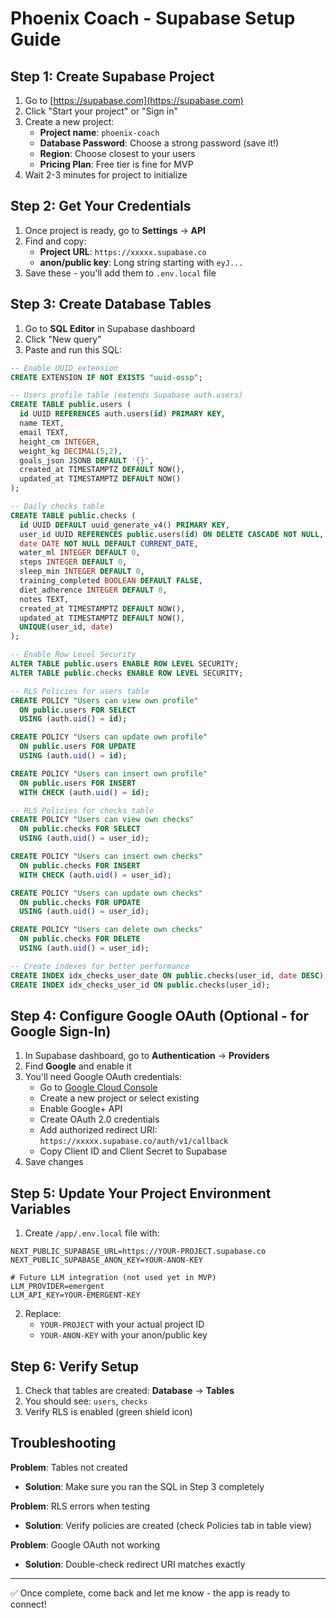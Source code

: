 # Phoenix Coach - Supabase Setup Guide

## Step 1: Create Supabase Project

1. Go to [https://supabase.com](https://supabase.com)
2. Click "Start your project" or "Sign in"
3. Create a new project:
   - **Project name**: `phoenix-coach`
   - **Database Password**: Choose a strong password (save it!)
   - **Region**: Choose closest to your users
   - **Pricing Plan**: Free tier is fine for MVP
4. Wait 2-3 minutes for project to initialize

## Step 2: Get Your Credentials

1. Once project is ready, go to **Settings** → **API**
2. Find and copy:
   - **Project URL**: `https://xxxxx.supabase.co`
   - **anon/public key**: Long string starting with `eyJ...`
3. Save these - you'll add them to `.env.local` file

## Step 3: Create Database Tables

1. Go to **SQL Editor** in Supabase dashboard
2. Click "New query"
3. Paste and run this SQL:

```sql
-- Enable UUID extension
CREATE EXTENSION IF NOT EXISTS "uuid-ossp";

-- Users profile table (extends Supabase auth.users)
CREATE TABLE public.users (
  id UUID REFERENCES auth.users(id) PRIMARY KEY,
  name TEXT,
  email TEXT,
  height_cm INTEGER,
  weight_kg DECIMAL(5,2),
  goals_json JSONB DEFAULT '{}',
  created_at TIMESTAMPTZ DEFAULT NOW(),
  updated_at TIMESTAMPTZ DEFAULT NOW()
);

-- Daily checks table
CREATE TABLE public.checks (
  id UUID DEFAULT uuid_generate_v4() PRIMARY KEY,
  user_id UUID REFERENCES public.users(id) ON DELETE CASCADE NOT NULL,
  date DATE NOT NULL DEFAULT CURRENT_DATE,
  water_ml INTEGER DEFAULT 0,
  steps INTEGER DEFAULT 0,
  sleep_min INTEGER DEFAULT 0,
  training_completed BOOLEAN DEFAULT FALSE,
  diet_adherence INTEGER DEFAULT 0,
  notes TEXT,
  created_at TIMESTAMPTZ DEFAULT NOW(),
  updated_at TIMESTAMPTZ DEFAULT NOW(),
  UNIQUE(user_id, date)
);

-- Enable Row Level Security
ALTER TABLE public.users ENABLE ROW LEVEL SECURITY;
ALTER TABLE public.checks ENABLE ROW LEVEL SECURITY;

-- RLS Policies for users table
CREATE POLICY "Users can view own profile"
  ON public.users FOR SELECT
  USING (auth.uid() = id);

CREATE POLICY "Users can update own profile"
  ON public.users FOR UPDATE
  USING (auth.uid() = id);

CREATE POLICY "Users can insert own profile"
  ON public.users FOR INSERT
  WITH CHECK (auth.uid() = id);

-- RLS Policies for checks table
CREATE POLICY "Users can view own checks"
  ON public.checks FOR SELECT
  USING (auth.uid() = user_id);

CREATE POLICY "Users can insert own checks"
  ON public.checks FOR INSERT
  WITH CHECK (auth.uid() = user_id);

CREATE POLICY "Users can update own checks"
  ON public.checks FOR UPDATE
  USING (auth.uid() = user_id);

CREATE POLICY "Users can delete own checks"
  ON public.checks FOR DELETE
  USING (auth.uid() = user_id);

-- Create indexes for better performance
CREATE INDEX idx_checks_user_date ON public.checks(user_id, date DESC);
CREATE INDEX idx_checks_user_id ON public.checks(user_id);
```

## Step 4: Configure Google OAuth (Optional - for Google Sign-In)

1. In Supabase dashboard, go to **Authentication** → **Providers**
2. Find **Google** and enable it
3. You'll need Google OAuth credentials:
   - Go to [Google Cloud Console](https://console.cloud.google.com)
   - Create a new project or select existing
   - Enable Google+ API
   - Create OAuth 2.0 credentials
   - Add authorized redirect URI: `https://xxxxx.supabase.co/auth/v1/callback`
   - Copy Client ID and Client Secret to Supabase
4. Save changes

## Step 5: Update Your Project Environment Variables

1. Create `/app/.env.local` file with:

```env
NEXT_PUBLIC_SUPABASE_URL=https://YOUR-PROJECT.supabase.co
NEXT_PUBLIC_SUPABASE_ANON_KEY=YOUR-ANON-KEY

# Future LLM integration (not used yet in MVP)
LLM_PROVIDER=emergent
LLM_API_KEY=YOUR-EMERGENT-KEY
```

2. Replace:
   - `YOUR-PROJECT` with your actual project ID
   - `YOUR-ANON-KEY` with your anon/public key

## Step 6: Verify Setup

1. Check that tables are created: **Database** → **Tables**
2. You should see: `users`, `checks`
3. Verify RLS is enabled (green shield icon)

## Troubleshooting

**Problem**: Tables not created
- **Solution**: Make sure you ran the SQL in Step 3 completely

**Problem**: RLS errors when testing
- **Solution**: Verify policies are created (check Policies tab in table view)

**Problem**: Google OAuth not working
- **Solution**: Double-check redirect URI matches exactly

---

✅ Once complete, come back and let me know - the app is ready to connect!
